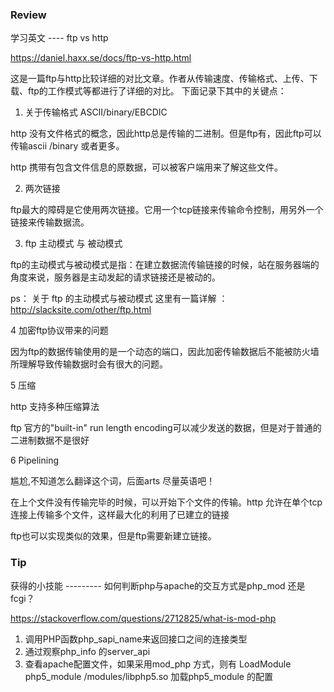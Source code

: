 ### Review

学习英文 ---- ftp vs http

https://daniel.haxx.se/docs/ftp-vs-http.html

这是一篇ftp与http比较详细的对比文章。作者从传输速度、传输格式、上传、下载、ftp的工作模式等都进行了详细的对比。
下面记录下其中的关键点：

1. 关于传输格式 ASCII/binary/EBCDIC

http 没有文件格式的概念，因此http总是传输的二进制。但是ftp有，因此ftp可以传输ascii /binary  或者更多。

http 携带有包含文件信息的原数据，可以被客户端用来了解这些文件。

2. 两次链接

ftp最大的障碍是它使用两次链接。它用一个tcp链接来传输命令控制，用另外一个链接来传输数据流。


3. ftp 主动模式 与 被动模式

ftp的主动模式与被动模式是指：在建立数据流传输链接的时候，站在服务器端的角度来说，服务器是主动发起的请求链接还是被动的。

ps： 关于 ftp 的主动模式与被动模式  这里有一篇详解 ：http://slacksite.com/other/ftp.html

4 加密ftp协议带来的问题

因为ftp的数据传输使用的是一个动态的端口，因此加密传输数据后不能被防火墙所理解导致传输数据时会有很大的问题。

5 压缩

http 支持多种压缩算法 

ftp 官方的"built-in" run length encoding可以减少发送的数据，但是对于普通的二进制数据不是很好


6 Pipelining 

尴尬,不知道怎么翻译这个词，后面arts 尽量英语吧！ 

在上个文件没有传输完毕的时候，可以开始下个文件的传输。http 允许在单个tcp连接上传输多个文件，这样最大化的利用了已建立的链接

ftp也可以实现类似的效果，但是ftp需要新建立链接。



### Tip

获得的小技能 --------- 如何判断php与apache的交互方式是php_mod 还是 fcgi？

https://stackoverflow.com/questions/2712825/what-is-mod-php

1. 调用PHP函数php_sapi_name来返回接口之间的连接类型
2. 通过观察php_info 的server_api
3. 查看apache配置文件，如果采用mod_php 方式，则有
   LoadModule php5_module        /modules/libphp5.so
   加载php5_module 的配置
